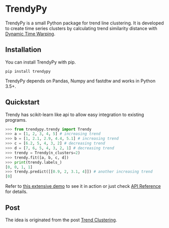 # TrendyPy

TrendyPy is a small Python package for trend line clustering. It is developed to create time series clusters by calculating trend similarity distance with [Dynamic Time Warping](https://en.wikipedia.org/wiki/Dynamic_time_warping).

## Installation

You can install TrendyPy with pip.

```
pip install trendypy
```

TrendyPy depends on Pandas, Numpy and fastdtw and works in Python 3.5+.

## Quickstart

Trendy has scikit-learn like api to allow easy integration to existing programs.

```python
>>> from trendypy.trendy import Trendy
>>> a = [1, 2, 3, 4, 5] # increasing trend
>>> b = [1, 2.1, 2.9, 4.4, 5.1] # increasing trend
>>> c = [6.2, 5, 4, 3, 2] # decreasing trend
>>> d = [7, 6, 5, 4, 3, 2, 1] # decreasing trend
>>> trendy = Trendy(n_clusters=2)
>>> trendy.fit([a, b, c, d])
>>> print(trendy.labels_)
[0, 0, 1, 1]
>>> trendy.predict([[0.9, 2, 3.1, 4]]) # another increasing trend
[0]
```

Refer to [this extensive demo](http://www.doganaskan.com/trendypy/source/seeinaction.html) to see it in action or just check [API Reference](http://www.doganaskan.com/trendypy/index.html#api-reference) for details.

## Post
The idea is originated from the post [Trend Clustering](http://www.doganaskan.com/blog/posts/trendcluster.html).
